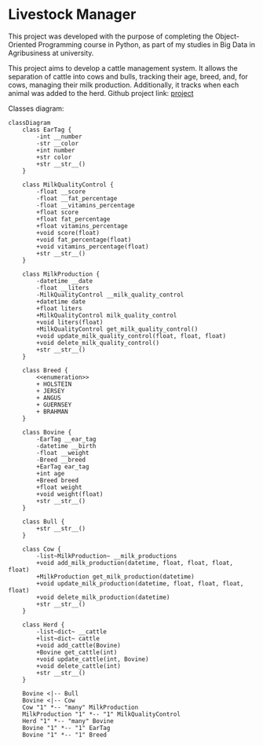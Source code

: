 # Livestock Manager
This project was developed with the purpose of completing the Object-Oriented Programming course in Python, as part of my studies in Big Data in Agribusiness at university.

This project aims to develop a cattle management system. It allows the separation of cattle into cows and bulls, tracking their age, breed, and, for cows, managing their milk production. Additionally, it tracks when each animal was added to the herd.
Github project link: [project](https://github.com/isaackosmos/livestock_manager)

Classes diagram:
```mermaid
classDiagram
    class EarTag {
        -int __number
        -str __color
        +int number
        +str color
        +str __str__()
    }

    class MilkQualityControl {
        -float __score
        -float __fat_percentage
        -float __vitamins_percentage
        +float score
        +float fat_percentage
        +float vitamins_percentage
        +void score(float)
        +void fat_percentage(float)
        +void vitamins_percentage(float)
        +str __str__()
    }

    class MilkProduction {
        -datetime __date
        -float __liters
        -MilkQualityControl __milk_quality_control
        +datetime date
        +float liters
        +MilkQualityControl milk_quality_control
        +void liters(float)
        +MilkQualityControl get_milk_quality_control()
        +void update_milk_quality_control(float, float, float)
        +void delete_milk_quality_control()
        +str __str__()
    }

    class Breed {
        <<enumeration>>
        + HOLSTEIN
        + JERSEY
        + ANGUS
        + GUERNSEY
        + BRAHMAN
    }

    class Bovine {
        -EarTag __ear_tag
        -datetime __birth
        -float __weight 
        -Breed __breed
        +EarTag ear_tag
        +int age
        +Breed breed
        +float weight
        +void weight(float)
        +str __str__()
    }

    class Bull {
        +str __str__()
    }

    class Cow {
        -list~MilkProduction~ __milk_productions
        +void add_milk_production(datetime, float, float, float, float)
        +MilkProduction get_milk_production(datetime)
        +void update_milk_production(datetime, float, float, float, float)
        +void delete_milk_production(datetime)
        +str __str__()
    }

    class Herd {
        -list~dict~ __cattle
        +list~dict~ cattle
        +void add_cattle(Bovine)
        +Bovine get_cattle(int)
        +void update_cattle(int, Bovine)
        +void delete_cattle(int)
        +str __str__()
    }

    Bovine <|-- Bull
    Bovine <|-- Cow
    Cow "1" *-- "many" MilkProduction
    MilkProduction "1" *-- "1" MilkQualityControl
    Herd "1" *-- "many" Bovine
    Bovine "1" *-- "1" EarTag
    Bovine "1" *-- "1" Breed